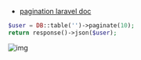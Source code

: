 

* [pagination laravel doc](https://laravel.com/docs/5.7/pagination)

```php
$user = DB::table('')->paginate(10);
return response()->json($user);
```


![img](https://cdn-images-1.medium.com/max/1000/1*33XxIJO-hJYvKf0LXrUKKw.png)
